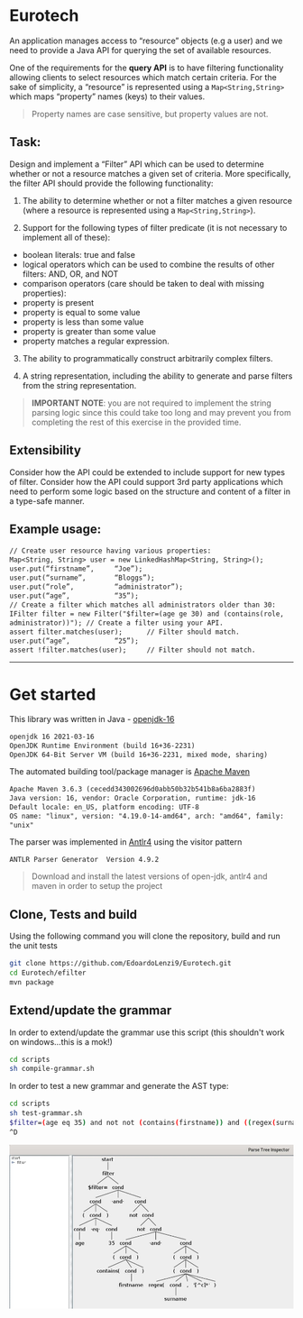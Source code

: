 # Eurotech

An application manages access to “resource” objects (e.g a user) and we need to
provide a Java API for querying the set of available resources. 

One of the requirements for the **query API** is to have filtering functionality allowing clients to
select resources which match certain criteria. For the sake of simplicity, a “resource”
is represented using a `Map<String,String>` which maps “property” names (keys) to
their values. 

> Property names are case sensitive, but property values are not.


## Task:

Design and implement a “Filter” API which can be used to determine whether or not
a resource matches a given set of criteria. More specifically, the filter API should
provide the following functionality:

1. The ability to determine whether or not a filter matches a given resource (where a
resource is represented using a `Map<String,String>`).

2. Support for the following types of filter predicate (it is not necessary to implement all
of these):

* boolean literals: true and false
* logical operators which can be used to combine the results of other filters: AND, OR,
and NOT
* comparison operators (care should be taken to deal with missing properties):
* property is present
* property is equal to some value
* property is less than some value
* property is greater than some value
* property matches a regular expression.

3. The ability to programmatically construct arbitrarily complex filters.

4. A string representation, including the ability to generate and parse filters from the
string representation. 

> **IMPORTANT NOTE**: you are not required to implement the
string parsing logic since this could take too long and may prevent you from
completing the rest of this exercise in the provided time.


## Extensibility

Consider how the API could be extended to include support for new types of filter.
Consider how the API could support 3rd party applications which need to perform
some logic based on the structure and content of a filter in a type-safe manner.

## Example usage:

```{java}
// Create user resource having various properties:
Map<String, String> user = new LinkedHashMap<String, String>();
user.put(“firstname”,     “Joe”);
user.put(“surname”,       “Bloggs”);
user.put(“role”,          “administrator”);
user.put(“age”,           “35”);
// Create a filter which matches all administrators older than 30:
IFilter filter = new Filter("$filter=(age ge 30) and (contains(role, administrator))"); // Create a filter using your API.
assert filter.matches(user);      // Filter should match.
user.put(“age”,           “25”);
assert !filter.matches(user);     // Filter should not match.
```

--- 

# Get started

This library was written in Java - [openjdk-16](https://openjdk.java.net/)

```
openjdk 16 2021-03-16
OpenJDK Runtime Environment (build 16+36-2231)
OpenJDK 64-Bit Server VM (build 16+36-2231, mixed mode, sharing)
```

The automated building tool/package manager is [Apache Maven](https://maven.apache.org/)

```
Apache Maven 3.6.3 (cecedd343002696d0abb50b32b541b8a6ba2883f)
Java version: 16, vendor: Oracle Corporation, runtime: jdk-16
Default locale: en_US, platform encoding: UTF-8
OS name: "linux", version: "4.19.0-14-amd64", arch: "amd64", family: "unix"
```

The parser was implemented in [Antlr4](https://www.antlr.org/) using the visitor pattern

```
ANTLR Parser Generator  Version 4.9.2
```

> Download and install the latest versions of open-jdk, antlr4 and maven in order to setup the project


## Clone, Tests and build

Using the following command you will clone the repository, build and run the unit tests

```sh
git clone https://github.com/EdoardoLenzi9/Eurotech.git
cd Eurotech/efilter
mvn package
```

## Extend/update the grammar

In order to extend/update the grammar use this script (this shouldn't work on windows...this is a mok!)

```sh
cd scripts
sh compile-grammar.sh
```

In order to test a new grammar and generate the AST type:

```sh
cd scripts
sh test-grammar.sh
$filter=(age eq 35) and not not (contains(firstname)) and ((regex(surname, '[^c]*')))
^D
```

![spanshot](documentation/snap.jpg)